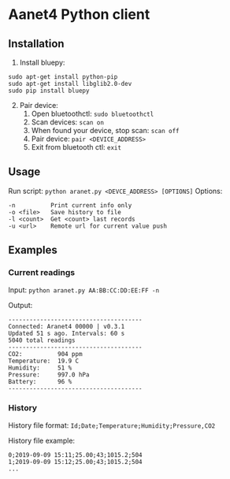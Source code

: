 # Aanet4 Python client
## Installation
1. Install bluepy:
```
sudo apt-get install python-pip
sudo apt-get install libglib2.0-dev
sudo pip install bluepy
```
2. Pair device:
   1. Open bluetoothctl: `sudo bluetoothctl`
   2. Scan devices: `scan on`
   3. When found your device, stop scan: `scan off`
   4. Pair device: `pair <DEVICE_ADDRESS>`
   5. Exit from bluetooth ctl: `exit`

## Usage
Run script:  `python aranet.py <DEVCE_ADDRESS> [OPTIONS]`
Options:
```
-n          Print current info only
-o <file>   Save history to file
-l <count>  Get <count> last records
-u <url>    Remote url for current value push
```

## Examples
### Current readings
Input: `python aranet.py AA:BB:CC:DD:EE:FF -n`

Output:
```
--------------------------------------
Connected: Aranet4 00000 | v0.3.1
Updated 51 s ago. Intervals: 60 s
5040 total readings
--------------------------------------
CO2:          904 ppm
Temperature:  19.9 C
Humidity:     51 %
Pressure:     997.0 hPa
Battery:      96 %
--------------------------------------
```

### History
History file format: `Id;Date;Temperature;Humidity;Pressure,CO2`

History file example:
```
0;2019-09-09 15:11;25.00;43;1015.2;504
1;2019-09-09 15:12;25.00;43;1015.2;504
...
```

